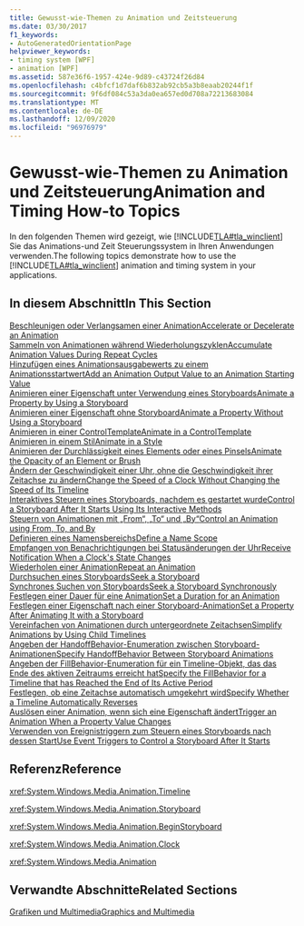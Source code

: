 ```yaml
---
title: Gewusst-wie-Themen zu Animation und Zeitsteuerung
ms.date: 03/30/2017
f1_keywords:
- AutoGeneratedOrientationPage
helpviewer_keywords:
- timing system [WPF]
- animation [WPF]
ms.assetid: 587e36f6-1957-424e-9d89-c43724f26d84
ms.openlocfilehash: c4bfcf1d7daf6b832ab92cb5a3b8eaab20244f1f
ms.sourcegitcommit: 9f6df084c53a3da0ea657ed0d708a72213683084
ms.translationtype: MT
ms.contentlocale: de-DE
ms.lasthandoff: 12/09/2020
ms.locfileid: "96976979"
---
```

# <a name="animation-and-timing-how-to-topics"></a><span data-ttu-id="f4ed3-102">Gewusst-wie-Themen zu Animation und Zeitsteuerung</span><span class="sxs-lookup"><span data-stu-id="f4ed3-102">Animation and Timing How-to Topics</span></span>
<span data-ttu-id="f4ed3-103">In den folgenden Themen wird gezeigt, wie [!INCLUDE[TLA#tla_winclient](../../../includes/tlasharptla-winclient-md.md)] Sie das Animations-und Zeit Steuerungssystem in Ihren Anwendungen verwenden.</span><span class="sxs-lookup"><span data-stu-id="f4ed3-103">The following topics demonstrate how to use the [!INCLUDE[TLA#tla_winclient](../../../includes/tlasharptla-winclient-md.md)] animation and timing system in your applications.</span></span>  
  
## <a name="in-this-section"></a><span data-ttu-id="f4ed3-104">In diesem Abschnitt</span><span class="sxs-lookup"><span data-stu-id="f4ed3-104">In This Section</span></span>  
 [<span data-ttu-id="f4ed3-105">Beschleunigen oder Verlangsamen einer Animation</span><span class="sxs-lookup"><span data-stu-id="f4ed3-105">Accelerate or Decelerate an Animation</span></span>](how-to-accelerate-or-decelerate-an-animation.md)  
 [<span data-ttu-id="f4ed3-106">Sammeln von Animationen während Wiederholungszyklen</span><span class="sxs-lookup"><span data-stu-id="f4ed3-106">Accumulate Animation Values During Repeat Cycles</span></span>](how-to-accumulate-animation-values-during-repeat-cycles.md)  
 [<span data-ttu-id="f4ed3-107">Hinzufügen eines Animationsausgabewerts zu einem Animationsstartwert</span><span class="sxs-lookup"><span data-stu-id="f4ed3-107">Add an Animation Output Value to an Animation Starting Value</span></span>](how-to-add-an-animation-output-value-to-an-animation-starting-value.md)  
 [<span data-ttu-id="f4ed3-108">Animieren einer Eigenschaft unter Verwendung eines Storyboards</span><span class="sxs-lookup"><span data-stu-id="f4ed3-108">Animate a Property by Using a Storyboard</span></span>](how-to-animate-a-property-by-using-a-storyboard.md)  
 [<span data-ttu-id="f4ed3-109">Animieren einer Eigenschaft ohne Storyboard</span><span class="sxs-lookup"><span data-stu-id="f4ed3-109">Animate a Property Without Using a Storyboard</span></span>](how-to-animate-a-property-without-using-a-storyboard.md)  
 [<span data-ttu-id="f4ed3-110">Animieren in einer ControlTemplate</span><span class="sxs-lookup"><span data-stu-id="f4ed3-110">Animate in a ControlTemplate</span></span>](how-to-animate-in-a-controltemplate.md)  
 [<span data-ttu-id="f4ed3-111">Animieren in einem Stil</span><span class="sxs-lookup"><span data-stu-id="f4ed3-111">Animate in a Style</span></span>](how-to-animate-in-a-style.md)  
 [<span data-ttu-id="f4ed3-112">Animieren der Durchlässigkeit eines Elements oder eines Pinsels</span><span class="sxs-lookup"><span data-stu-id="f4ed3-112">Animate the Opacity of an Element or Brush</span></span>](how-to-animate-the-opacity-of-an-element-or-brush.md)  
 [<span data-ttu-id="f4ed3-113">Ändern der Geschwindigkeit einer Uhr, ohne die Geschwindigkeit ihrer Zeitachse zu ändern</span><span class="sxs-lookup"><span data-stu-id="f4ed3-113">Change the Speed of a Clock Without Changing the Speed of Its Timeline</span></span>](change-the-speed-of-a-clock.md)  
 [<span data-ttu-id="f4ed3-114">Interaktives Steuern eines Storyboards, nachdem es gestartet wurde</span><span class="sxs-lookup"><span data-stu-id="f4ed3-114">Control a Storyboard After It Starts Using Its Interactive Methods</span></span>](how-to-control-a-storyboard-after-it-starts.md)  
 [<span data-ttu-id="f4ed3-115">Steuern von Animationen mit „From“, „To“ und „By“</span><span class="sxs-lookup"><span data-stu-id="f4ed3-115">Control an Animation using From, To, and By</span></span>](how-to-control-an-animation-using-from-to-and-by.md)  
 [<span data-ttu-id="f4ed3-116">Definieren eines Namensbereichs</span><span class="sxs-lookup"><span data-stu-id="f4ed3-116">Define a Name Scope</span></span>](how-to-define-a-name-scope.md)  
 [<span data-ttu-id="f4ed3-117">Empfangen von Benachrichtigungen bei Statusänderungen der Uhr</span><span class="sxs-lookup"><span data-stu-id="f4ed3-117">Receive Notification When a Clock's State Changes</span></span>](how-to-receive-notification-when-clock-state-changes.md)  
 [<span data-ttu-id="f4ed3-118">Wiederholen einer Animation</span><span class="sxs-lookup"><span data-stu-id="f4ed3-118">Repeat an Animation</span></span>](how-to-repeat-an-animation.md)  
 [<span data-ttu-id="f4ed3-119">Durchsuchen eines Storyboards</span><span class="sxs-lookup"><span data-stu-id="f4ed3-119">Seek a Storyboard</span></span>](how-to-seek-a-storyboard.md)  
 [<span data-ttu-id="f4ed3-120">Synchrones Suchen von Storyboards</span><span class="sxs-lookup"><span data-stu-id="f4ed3-120">Seek a Storyboard Synchronously</span></span>](how-to-seek-a-storyboard-synchronously.md)  
 [<span data-ttu-id="f4ed3-121">Festlegen einer Dauer für eine Animation</span><span class="sxs-lookup"><span data-stu-id="f4ed3-121">Set a Duration for an Animation</span></span>](how-to-set-a-duration-for-an-animation.md)  
 [<span data-ttu-id="f4ed3-122">Festlegen einer Eigenschaft nach einer Storyboard-Animation</span><span class="sxs-lookup"><span data-stu-id="f4ed3-122">Set a Property After Animating It with a Storyboard</span></span>](how-to-set-a-property-after-animating-it-with-a-storyboard.md)  
 [<span data-ttu-id="f4ed3-123">Vereinfachen von Animationen durch untergeordnete Zeitachsen</span><span class="sxs-lookup"><span data-stu-id="f4ed3-123">Simplify Animations by Using Child Timelines</span></span>](how-to-simplify-animations-by-using-child-timelines.md)  
 [<span data-ttu-id="f4ed3-124">Angeben der HandoffBehavior-Enumeration zwischen Storyboard-Animationen</span><span class="sxs-lookup"><span data-stu-id="f4ed3-124">Specify HandoffBehavior Between Storyboard Animations</span></span>](how-to-specify-handoffbehavior-between-storyboard-animations.md)  
 [<span data-ttu-id="f4ed3-125">Angeben der FillBehavior-Enumeration für ein Timeline-Objekt, das das Ende des aktiven Zeitraums erreicht hat</span><span class="sxs-lookup"><span data-stu-id="f4ed3-125">Specify the FillBehavior for a Timeline that has Reached the End of Its Active Period</span></span>](specify-the-fillbehavior-for-a-timeline.md)  
 [<span data-ttu-id="f4ed3-126">Festlegen, ob eine Zeitachse automatisch umgekehrt wird</span><span class="sxs-lookup"><span data-stu-id="f4ed3-126">Specify Whether a Timeline Automatically Reverses</span></span>](how-to-specify-whether-a-timeline-automatically-reverses.md)  
 [<span data-ttu-id="f4ed3-127">Auslösen einer Animation, wenn sich eine Eigenschaft ändert</span><span class="sxs-lookup"><span data-stu-id="f4ed3-127">Trigger an Animation When a Property Value Changes</span></span>](how-to-trigger-an-animation-when-a-property-value-changes.md)  
 [<span data-ttu-id="f4ed3-128">Verwenden von Ereignistriggern zum Steuern eines Storyboards nach dessen Start</span><span class="sxs-lookup"><span data-stu-id="f4ed3-128">Use Event Triggers to Control a Storyboard After It Starts</span></span>](how-to-use-event-triggers-to-control-a-storyboard-after-it-starts.md)  
  
## <a name="reference"></a><span data-ttu-id="f4ed3-129">Referenz</span><span class="sxs-lookup"><span data-stu-id="f4ed3-129">Reference</span></span>  
 <xref:System.Windows.Media.Animation.Timeline>  
  
 <xref:System.Windows.Media.Animation.Storyboard>  
  
 <xref:System.Windows.Media.Animation.BeginStoryboard>  
  
 <xref:System.Windows.Media.Animation.Clock>  
  
 <xref:System.Windows.Media.Animation>  
  
## <a name="related-sections"></a><span data-ttu-id="f4ed3-130">Verwandte Abschnitte</span><span class="sxs-lookup"><span data-stu-id="f4ed3-130">Related Sections</span></span>  
 [<span data-ttu-id="f4ed3-131">Grafiken und Multimedia</span><span class="sxs-lookup"><span data-stu-id="f4ed3-131">Graphics and Multimedia</span></span>](index.md)
